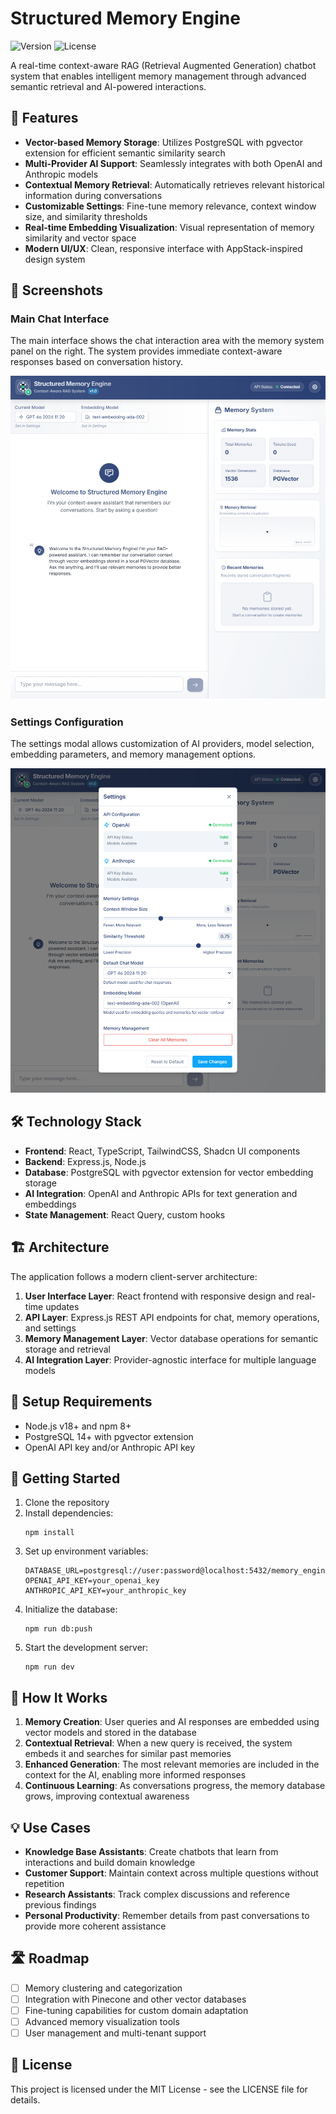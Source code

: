 # Structured Memory Engine

![Version](https://img.shields.io/badge/version-1.0-blue)
![License](https://img.shields.io/badge/license-MIT-green)

A real-time context-aware RAG (Retrieval Augmented Generation) chatbot system that enables intelligent memory management through advanced semantic retrieval and AI-powered interactions.

## 🚀 Features

- **Vector-based Memory Storage**: Utilizes PostgreSQL with pgvector extension for efficient semantic similarity search
- **Multi-Provider AI Support**: Seamlessly integrates with both OpenAI and Anthropic models
- **Contextual Memory Retrieval**: Automatically retrieves relevant historical information during conversations
- **Customizable Settings**: Fine-tune memory relevance, context window size, and similarity thresholds
- **Real-time Embedding Visualization**: Visual representation of memory similarity and vector space
- **Modern UI/UX**: Clean, responsive interface with AppStack-inspired design system

## 📸 Screenshots

### Main Chat Interface
The main interface shows the chat interaction area with the memory system panel on the right. The system provides immediate context-aware responses based on conversation history.

![Main Interface](./screenshots/main-interface.png)

### Settings Configuration
The settings modal allows customization of AI providers, model selection, embedding parameters, and memory management options.

![Settings](./screenshots/settings.png)

## 🛠️ Technology Stack

- **Frontend**: React, TypeScript, TailwindCSS, Shadcn UI components
- **Backend**: Express.js, Node.js 
- **Database**: PostgreSQL with pgvector extension for vector embedding storage
- **AI Integration**: OpenAI and Anthropic APIs for text generation and embeddings
- **State Management**: React Query, custom hooks

## 🏗️ Architecture

The application follows a modern client-server architecture:

1. **User Interface Layer**: React frontend with responsive design and real-time updates
2. **API Layer**: Express.js REST API endpoints for chat, memory operations, and settings
3. **Memory Management Layer**: Vector database operations for semantic storage and retrieval
4. **AI Integration Layer**: Provider-agnostic interface for multiple language models

## 🔧 Setup Requirements

- Node.js v18+ and npm 8+
- PostgreSQL 14+ with pgvector extension
- OpenAI API key and/or Anthropic API key

## 🚦 Getting Started

1. Clone the repository
2. Install dependencies:
   ```
   npm install
   ```
3. Set up environment variables:
   ```
   DATABASE_URL=postgresql://user:password@localhost:5432/memory_engine
   OPENAI_API_KEY=your_openai_key
   ANTHROPIC_API_KEY=your_anthropic_key 
   ```
4. Initialize the database:
   ```
   npm run db:push
   ```
5. Start the development server:
   ```
   npm run dev
   ```

## 🧠 How It Works

1. **Memory Creation**: User queries and AI responses are embedded using vector models and stored in the database
2. **Contextual Retrieval**: When a new query is received, the system embeds it and searches for similar past memories
3. **Enhanced Generation**: The most relevant memories are included in the context for the AI, enabling more informed responses
4. **Continuous Learning**: As conversations progress, the memory database grows, improving contextual awareness

## 💡 Use Cases

- **Knowledge Base Assistants**: Create chatbots that learn from interactions and build domain knowledge
- **Customer Support**: Maintain context across multiple questions without repetition
- **Research Assistants**: Track complex discussions and reference previous findings
- **Personal Productivity**: Remember details from past conversations to provide more coherent assistance

## 🛣️ Roadmap

- [ ] Memory clustering and categorization
- [ ] Integration with Pinecone and other vector databases
- [ ] Fine-tuning capabilities for custom domain adaptation
- [ ] Advanced memory visualization tools
- [ ] User management and multi-tenant support

## 📜 License

This project is licensed under the MIT License - see the LICENSE file for details.